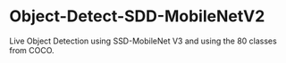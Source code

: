 # Object-Detect-SDD-MobileNetV2
Live Object Detection using SSD-MobileNet V3 and using the 80 classes from COCO.
